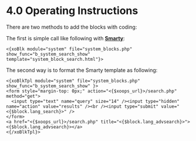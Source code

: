 # 4.0 Operating Instructions

There are two methods to add the blocks with coding:

The first is simple call like following with [**Smarty**](http://www.smarty.net/):

```smarty
<{xoBlk module="system" file="system_blocks.php" show_func="b_system_search_show"  template="system_block_search.html"}>
```

The second way is to format the Smarty template as following:

```smarty
<{xoBlkTpl module="system" file="system_blocks.php" show_func="b_system_search_show" }> 
<form style="margin-top: 0px;" action="<{$xoops_url}>/search.php" method="get"> 
  <input type="text" name="query" size="14" /><input type="hidden" name="action" value="results" /><br /><input type="submit" value="<{$block.lang_search}>" /> 
</form> 
<a href="<{$xoops_url}>/search.php" title="<{$block.lang_advsearch}>"><{$block.lang_advsearch}></a> 
<{/xoBlkTpl}>
```



